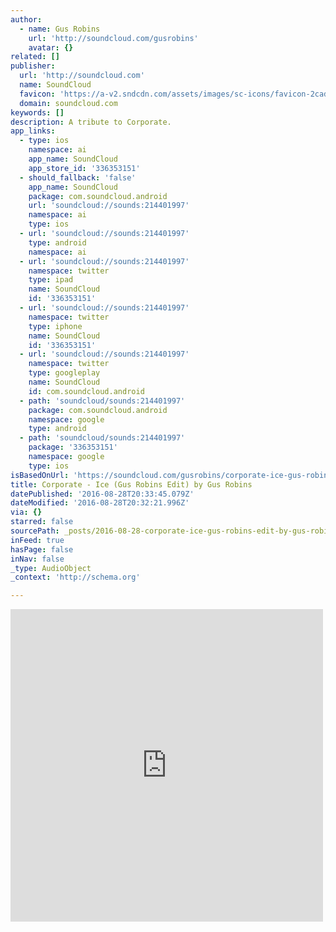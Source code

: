 ```yaml
---
author:
  - name: Gus Robins
    url: 'http://soundcloud.com/gusrobins'
    avatar: {}
related: []
publisher:
  url: 'http://soundcloud.com'
  name: SoundCloud
  favicon: 'https://a-v2.sndcdn.com/assets/images/sc-icons/favicon-2cadd14b.ico'
  domain: soundcloud.com
keywords: []
description: A tribute to Corporate.
app_links:
  - type: ios
    namespace: ai
    app_name: SoundCloud
    app_store_id: '336353151'
  - should_fallback: 'false'
    app_name: SoundCloud
    package: com.soundcloud.android
    url: 'soundcloud://sounds:214401997'
    namespace: ai
    type: ios
  - url: 'soundcloud://sounds:214401997'
    type: android
    namespace: ai
  - url: 'soundcloud://sounds:214401997'
    namespace: twitter
    type: ipad
    name: SoundCloud
    id: '336353151'
  - url: 'soundcloud://sounds:214401997'
    namespace: twitter
    type: iphone
    name: SoundCloud
    id: '336353151'
  - url: 'soundcloud://sounds:214401997'
    namespace: twitter
    type: googleplay
    name: SoundCloud
    id: com.soundcloud.android
  - path: 'soundcloud/sounds:214401997'
    package: com.soundcloud.android
    namespace: google
    type: android
  - path: 'soundcloud/sounds:214401997'
    package: '336353151'
    namespace: google
    type: ios
isBasedOnUrl: 'https://soundcloud.com/gusrobins/corporate-ice-gus-robins-edit'
title: Corporate - Ice (Gus Robins Edit) by Gus Robins
datePublished: '2016-08-28T20:33:45.079Z'
dateModified: '2016-08-28T20:32:21.996Z'
via: {}
starred: false
sourcePath: _posts/2016-08-28-corporate-ice-gus-robins-edit-by-gus-robins.md
inFeed: true
hasPage: false
inNav: false
_type: AudioObject
_context: 'http://schema.org'

---
```

<iframe src="https://cdn.embedly.com/widgets/media.html?src=https%3A%2F%2Fw.soundcloud.com%2Fplayer%2F%3Fvisual%3Dtrue%26url%3Dhttp%253A%252F%252Fapi.soundcloud.com%252Ftracks%252F214401997%26show_artwork%3Dtrue&amp;url=https%3A%2F%2Fsoundcloud.com%2Fgusrobins%2Fcorporate-ice-gus-robins-edit&amp;image=http%3A%2F%2Fa1.sndcdn.com%2Fimages%2Ffb_placeholder.png%3F1471871690&amp;key=b7d04c9b404c499eba89ee7072e1c4f7&amp;type=text%2Fhtml&amp;schema=soundcloud" width="500" height="500" scrolling="no" frameborder="0" allowfullscreen="" style=""></iframe>
